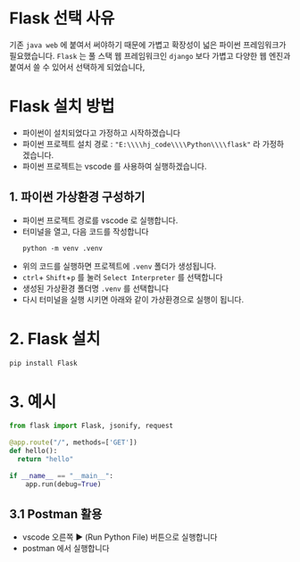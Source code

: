 # Flask 선택 사유
기존 `java web` 에 붙여서 써야하기 때문에 가볍고 확장성이 넓은 파이썬 프레임워크가 필요했습니다. `Flask` 는 풀 스택 웹 프레임워크인 `django` 보다 가볍고 다양한 웹 엔진과 붙여서 쓸 수 있어서 선택하게 되었습니다,
# Flask 설치 방법
- 파이썬이 설치되었다고 가정하고 시작하겠습니다
- 파이썬 프로젝트 설치 경로 : `"E:\\\\hj_code\\\\Python\\\\flask"` 라 가정하겠습니다.
- 파이썬 프로젝트는 vscode 를 사용하여 실행하겠습니다.
## 1. 파이썬 가상환경 구성하기

- 파이썬 프로젝트 경로를 vscode 로 실행합니다.
- 터미널을 열고, 다음 코드를 작성합니다
    ```
    python -m venv .venv
    ```
- 위의 코드를 실행하면 프로젝트에 `.venv` 폴더가 생성됩니다.
- `ctrl`+ `Shift`+`p` 를 눌러 `Select Interpreter` 를 선택합니다
- 생성된 가상환경 폴더명 `.venv` 를 선택합니다
- 다시 터미널을 실행 시키면 아래와 같이 가상환경으로 실행이 됩니다.

# 2. Flask 설치
```powershell
pip install Flask
```

# 3. 예시
```python
from flask import Flask, jsonify, request
  
@app.route("/", methods=['GET'])
def hello():
  return "hello"
  
if __name__ == "__main__":
    app.run(debug=True)
```

## 3.1 Postman 활용
- vscode 오른쪽 ▶️ (Run Python File) 버튼으로 실행합니다
- postman 에서 실행합니다